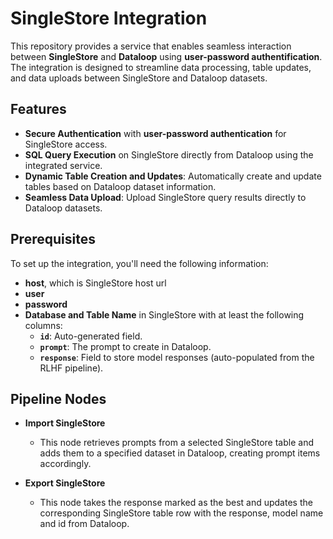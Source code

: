 # SingleStore Integration

This repository provides a service that enables seamless interaction between **SingleStore** and **Dataloop** using **user-password authentification**. The integration is designed to streamline data processing, table updates, and data uploads between SingleStore and Dataloop datasets.

## Features

- **Secure Authentication** with **user-password authentication** for SingleStore access.
- **SQL Query Execution** on SingleStore directly from Dataloop using the integrated service.
- **Dynamic Table Creation and Updates**: Automatically create and update tables based on Dataloop dataset information.
- **Seamless Data Upload**: Upload SingleStore query results directly to Dataloop datasets.

## Prerequisites

To set up the integration, you'll need the following information:

- **host**, which is SingleStore host url
- **user**
- **password**
- **Database and Table Name** in SingleStore with at least the following columns:
  - **`id`**: Auto-generated field.
  - **`prompt`**: The prompt to create in Dataloop.
  - **`response`**: Field to store model responses (auto-populated from the RLHF pipeline).

## Pipeline Nodes

- **Import SingleStore**

  - This node retrieves prompts from a selected SingleStore table and adds them to a specified dataset in Dataloop, creating prompt items accordingly.

- **Export SingleStore**
  - This node takes the response marked as the best and updates the corresponding SingleStore table row with the response, model name and id from Dataloop.
